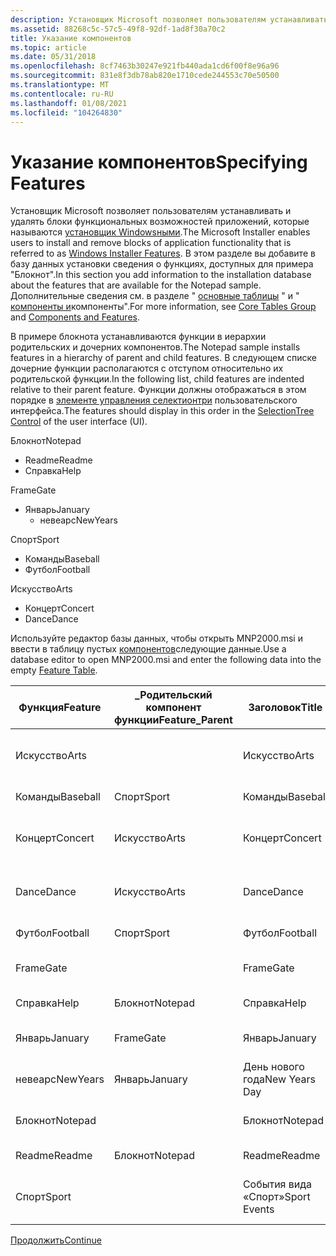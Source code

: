 ```yaml
---
description: Установщик Microsoft позволяет пользователям устанавливать и удалять блоки функциональных возможностей приложений, которые называются установщик Windowsными.
ms.assetid: 88268c5c-57c5-49f8-92df-1ad8f30a70c2
title: Указание компонентов
ms.topic: article
ms.date: 05/31/2018
ms.openlocfilehash: 8cf7463b30247e921fb440ada1cd6f00f8e96a96
ms.sourcegitcommit: 831e8f3db78ab820e1710cede244553c70e50500
ms.translationtype: MT
ms.contentlocale: ru-RU
ms.lasthandoff: 01/08/2021
ms.locfileid: "104264830"
---
```

# <a name="specifying-features"></a><span data-ttu-id="084cd-103">Указание компонентов</span><span class="sxs-lookup"><span data-stu-id="084cd-103">Specifying Features</span></span>

<span data-ttu-id="084cd-104">Установщик Microsoft позволяет пользователям устанавливать и удалять блоки функциональных возможностей приложений, которые называются [установщик Windowsными](windows-installer-features.md).</span><span class="sxs-lookup"><span data-stu-id="084cd-104">The Microsoft Installer enables users to install and remove blocks of application functionality that is referred to as [Windows Installer Features](windows-installer-features.md).</span></span> <span data-ttu-id="084cd-105">В этом разделе вы добавите в базу данных установки сведения о функциях, доступных для примера "Блокнот".</span><span class="sxs-lookup"><span data-stu-id="084cd-105">In this section you add information to the installation database about the features that are available for the Notepad sample.</span></span> <span data-ttu-id="084cd-106">Дополнительные сведения см. в разделе " [основные таблицы](core-tables-group.md) " и " [компоненты и](components-and-features.md)компоненты".</span><span class="sxs-lookup"><span data-stu-id="084cd-106">For more information, see [Core Tables Group](core-tables-group.md) and [Components and Features](components-and-features.md).</span></span>

<span data-ttu-id="084cd-107">В примере блокнота устанавливаются функции в иерархии родительских и дочерних компонентов.</span><span class="sxs-lookup"><span data-stu-id="084cd-107">The Notepad sample installs features in a hierarchy of parent and child features.</span></span> <span data-ttu-id="084cd-108">В следующем списке дочерние функции располагаются с отступом относительно их родительской функции.</span><span class="sxs-lookup"><span data-stu-id="084cd-108">In the following list, child features are indented relative to their parent feature.</span></span> <span data-ttu-id="084cd-109">Функции должны отображаться в этом порядке в [элементе управления селектионтри](selectiontree-control.md) пользовательского интерфейса.</span><span class="sxs-lookup"><span data-stu-id="084cd-109">The features should display in this order in the [SelectionTree Control](selectiontree-control.md) of the user interface (UI).</span></span>

<span data-ttu-id="084cd-110">Блокнот</span><span class="sxs-lookup"><span data-stu-id="084cd-110">Notepad</span></span>

-   <span data-ttu-id="084cd-111">Readme</span><span class="sxs-lookup"><span data-stu-id="084cd-111">Readme</span></span>
-   <span data-ttu-id="084cd-112">Справка</span><span class="sxs-lookup"><span data-stu-id="084cd-112">Help</span></span>

<span data-ttu-id="084cd-113">Frame</span><span class="sxs-lookup"><span data-stu-id="084cd-113">Gate</span></span>

-   <span data-ttu-id="084cd-114">Январь</span><span class="sxs-lookup"><span data-stu-id="084cd-114">January</span></span>
    -   <span data-ttu-id="084cd-115">невеарс</span><span class="sxs-lookup"><span data-stu-id="084cd-115">NewYears</span></span>

<span data-ttu-id="084cd-116">Спорт</span><span class="sxs-lookup"><span data-stu-id="084cd-116">Sport</span></span>

-   <span data-ttu-id="084cd-117">Команды</span><span class="sxs-lookup"><span data-stu-id="084cd-117">Baseball</span></span>
-   <span data-ttu-id="084cd-118">Футбол</span><span class="sxs-lookup"><span data-stu-id="084cd-118">Football</span></span>

<span data-ttu-id="084cd-119">Искусство</span><span class="sxs-lookup"><span data-stu-id="084cd-119">Arts</span></span>

-   <span data-ttu-id="084cd-120">Концерт</span><span class="sxs-lookup"><span data-stu-id="084cd-120">Concert</span></span>
-   <span data-ttu-id="084cd-121">Dance</span><span class="sxs-lookup"><span data-stu-id="084cd-121">Dance</span></span>

<span data-ttu-id="084cd-122">Используйте редактор базы данных, чтобы открыть MNP2000.msi и ввести в таблицу пустых [компонентов](feature-table.md)следующие данные.</span><span class="sxs-lookup"><span data-stu-id="084cd-122">Use a database editor to open MNP2000.msi and enter the following data into the empty [Feature Table](feature-table.md).</span></span>



| <span data-ttu-id="084cd-123">Функция</span><span class="sxs-lookup"><span data-stu-id="084cd-123">Feature</span></span>  | <span data-ttu-id="084cd-124">\_Родительский компонент функции</span><span class="sxs-lookup"><span data-stu-id="084cd-124">Feature\_Parent</span></span> | <span data-ttu-id="084cd-125">Заголовок</span><span class="sxs-lookup"><span data-stu-id="084cd-125">Title</span></span>         | <span data-ttu-id="084cd-126">Описание</span><span class="sxs-lookup"><span data-stu-id="084cd-126">Description</span></span>                | <span data-ttu-id="084cd-127">Отображение</span><span class="sxs-lookup"><span data-stu-id="084cd-127">Display</span></span> | <span data-ttu-id="084cd-128">Level</span><span class="sxs-lookup"><span data-stu-id="084cd-128">Level</span></span> | <span data-ttu-id="084cd-129">Каталог\_</span><span class="sxs-lookup"><span data-stu-id="084cd-129">Directory\_</span></span> | <span data-ttu-id="084cd-130">Атрибуты</span><span class="sxs-lookup"><span data-stu-id="084cd-130">Attributes</span></span> |
|----------|-----------------|---------------|----------------------------|---------|-------|-------------|------------|
| <span data-ttu-id="084cd-131">Искусство</span><span class="sxs-lookup"><span data-stu-id="084cd-131">Arts</span></span>     |                 | <span data-ttu-id="084cd-132">Искусство</span><span class="sxs-lookup"><span data-stu-id="084cd-132">Arts</span></span>          | <span data-ttu-id="084cd-133">Искусство событий с красной приостановкой.</span><span class="sxs-lookup"><span data-stu-id="084cd-133">Arts events at Red Park.</span></span>   | <span data-ttu-id="084cd-134">20</span><span class="sxs-lookup"><span data-stu-id="084cd-134">20</span></span>      | <span data-ttu-id="084cd-135">3</span><span class="sxs-lookup"><span data-stu-id="084cd-135">3</span></span>     | <span data-ttu-id="084cd-136">нотепаддир</span><span class="sxs-lookup"><span data-stu-id="084cd-136">NOTEPADDIR</span></span>  | <span data-ttu-id="084cd-137">0</span><span class="sxs-lookup"><span data-stu-id="084cd-137">0</span></span>          |
| <span data-ttu-id="084cd-138">Команды</span><span class="sxs-lookup"><span data-stu-id="084cd-138">Baseball</span></span> | <span data-ttu-id="084cd-139">Спорт</span><span class="sxs-lookup"><span data-stu-id="084cd-139">Sport</span></span>           | <span data-ttu-id="084cd-140">Команды</span><span class="sxs-lookup"><span data-stu-id="084cd-140">Baseball</span></span>      | <span data-ttu-id="084cd-141">Бейсбольные игры</span><span class="sxs-lookup"><span data-stu-id="084cd-141">Baseball Games</span></span>             | <span data-ttu-id="084cd-142">17</span><span class="sxs-lookup"><span data-stu-id="084cd-142">17</span></span>      | <span data-ttu-id="084cd-143">3</span><span class="sxs-lookup"><span data-stu-id="084cd-143">3</span></span>     | <span data-ttu-id="084cd-144">спортдир</span><span class="sxs-lookup"><span data-stu-id="084cd-144">SPORTDIR</span></span>    | <span data-ttu-id="084cd-145">32</span><span class="sxs-lookup"><span data-stu-id="084cd-145">32</span></span>         |
| <span data-ttu-id="084cd-146">Концерт</span><span class="sxs-lookup"><span data-stu-id="084cd-146">Concert</span></span>  | <span data-ttu-id="084cd-147">Искусство</span><span class="sxs-lookup"><span data-stu-id="084cd-147">Arts</span></span>            | <span data-ttu-id="084cd-148">Концерт</span><span class="sxs-lookup"><span data-stu-id="084cd-148">Concert</span></span>       | <span data-ttu-id="084cd-149">Концерт событий с красной приостановкой</span><span class="sxs-lookup"><span data-stu-id="084cd-149">Concert events at Red Park</span></span> | <span data-ttu-id="084cd-150">21</span><span class="sxs-lookup"><span data-stu-id="084cd-150">21</span></span>      | <span data-ttu-id="084cd-151">3</span><span class="sxs-lookup"><span data-stu-id="084cd-151">3</span></span>     | <span data-ttu-id="084cd-152">артсдир</span><span class="sxs-lookup"><span data-stu-id="084cd-152">ARTSDIR</span></span>     | <span data-ttu-id="084cd-153">2</span><span class="sxs-lookup"><span data-stu-id="084cd-153">2</span></span>          |
| <span data-ttu-id="084cd-154">Dance</span><span class="sxs-lookup"><span data-stu-id="084cd-154">Dance</span></span>    | <span data-ttu-id="084cd-155">Искусство</span><span class="sxs-lookup"><span data-stu-id="084cd-155">Arts</span></span>            | <span data-ttu-id="084cd-156">Dance</span><span class="sxs-lookup"><span data-stu-id="084cd-156">Dance</span></span>         | <span data-ttu-id="084cd-157">Dance события с красной приостановкой</span><span class="sxs-lookup"><span data-stu-id="084cd-157">Dance events at Red Park</span></span>   | <span data-ttu-id="084cd-158">23</span><span class="sxs-lookup"><span data-stu-id="084cd-158">23</span></span>      | <span data-ttu-id="084cd-159">3</span><span class="sxs-lookup"><span data-stu-id="084cd-159">3</span></span>     | <span data-ttu-id="084cd-160">артсдир</span><span class="sxs-lookup"><span data-stu-id="084cd-160">ARTSDIR</span></span>     | <span data-ttu-id="084cd-161">2</span><span class="sxs-lookup"><span data-stu-id="084cd-161">2</span></span>          |
| <span data-ttu-id="084cd-162">Футбол</span><span class="sxs-lookup"><span data-stu-id="084cd-162">Football</span></span> | <span data-ttu-id="084cd-163">Спорт</span><span class="sxs-lookup"><span data-stu-id="084cd-163">Sport</span></span>           | <span data-ttu-id="084cd-164">Футбол</span><span class="sxs-lookup"><span data-stu-id="084cd-164">Football</span></span>      | <span data-ttu-id="084cd-165">Игры футболки</span><span class="sxs-lookup"><span data-stu-id="084cd-165">Football Games</span></span>             | <span data-ttu-id="084cd-166">19</span><span class="sxs-lookup"><span data-stu-id="084cd-166">19</span></span>      | <span data-ttu-id="084cd-167">3</span><span class="sxs-lookup"><span data-stu-id="084cd-167">3</span></span>     | <span data-ttu-id="084cd-168">спортдир</span><span class="sxs-lookup"><span data-stu-id="084cd-168">SPORTDIR</span></span>    | <span data-ttu-id="084cd-169">2</span><span class="sxs-lookup"><span data-stu-id="084cd-169">2</span></span>          |
| <span data-ttu-id="084cd-170">Frame</span><span class="sxs-lookup"><span data-stu-id="084cd-170">Gate</span></span>     |                 | <span data-ttu-id="084cd-171">Frame</span><span class="sxs-lookup"><span data-stu-id="084cd-171">Gate</span></span>          | <span data-ttu-id="084cd-172">Допуски Красного парковки</span><span class="sxs-lookup"><span data-stu-id="084cd-172">Red Park's Admissions</span></span>      | <span data-ttu-id="084cd-173">6</span><span class="sxs-lookup"><span data-stu-id="084cd-173">6</span></span>       | <span data-ttu-id="084cd-174">3</span><span class="sxs-lookup"><span data-stu-id="084cd-174">3</span></span>     | <span data-ttu-id="084cd-175">нотепаддир</span><span class="sxs-lookup"><span data-stu-id="084cd-175">NOTEPADDIR</span></span>  | <span data-ttu-id="084cd-176">0</span><span class="sxs-lookup"><span data-stu-id="084cd-176">0</span></span>          |
| <span data-ttu-id="084cd-177">Справка</span><span class="sxs-lookup"><span data-stu-id="084cd-177">Help</span></span>     | <span data-ttu-id="084cd-178">Блокнот</span><span class="sxs-lookup"><span data-stu-id="084cd-178">Notepad</span></span>         | <span data-ttu-id="084cd-179">Справка</span><span class="sxs-lookup"><span data-stu-id="084cd-179">Help</span></span>          | <span data-ttu-id="084cd-180">Файл справки.</span><span class="sxs-lookup"><span data-stu-id="084cd-180">Help file.</span></span>                 | <span data-ttu-id="084cd-181">5</span><span class="sxs-lookup"><span data-stu-id="084cd-181">5</span></span>       | <span data-ttu-id="084cd-182">3</span><span class="sxs-lookup"><span data-stu-id="084cd-182">3</span></span>     | <span data-ttu-id="084cd-183">нотепаддир</span><span class="sxs-lookup"><span data-stu-id="084cd-183">NOTEPADDIR</span></span>  | <span data-ttu-id="084cd-184">1</span><span class="sxs-lookup"><span data-stu-id="084cd-184">1</span></span>          |
| <span data-ttu-id="084cd-185">Январь</span><span class="sxs-lookup"><span data-stu-id="084cd-185">January</span></span>  | <span data-ttu-id="084cd-186">Frame</span><span class="sxs-lookup"><span data-stu-id="084cd-186">Gate</span></span>            | <span data-ttu-id="084cd-187">Январь</span><span class="sxs-lookup"><span data-stu-id="084cd-187">January</span></span>       | <span data-ttu-id="084cd-188">Припуски за Январь</span><span class="sxs-lookup"><span data-stu-id="084cd-188">January Admissions</span></span>         | <span data-ttu-id="084cd-189">10</span><span class="sxs-lookup"><span data-stu-id="084cd-189">10</span></span>      | <span data-ttu-id="084cd-190">3</span><span class="sxs-lookup"><span data-stu-id="084cd-190">3</span></span>     | <span data-ttu-id="084cd-191">мондир</span><span class="sxs-lookup"><span data-stu-id="084cd-191">MONDIR</span></span>      | <span data-ttu-id="084cd-192">2</span><span class="sxs-lookup"><span data-stu-id="084cd-192">2</span></span>          |
| <span data-ttu-id="084cd-193">невеарс</span><span class="sxs-lookup"><span data-stu-id="084cd-193">NewYears</span></span> | <span data-ttu-id="084cd-194">Январь</span><span class="sxs-lookup"><span data-stu-id="084cd-194">January</span></span>         | <span data-ttu-id="084cd-195">День нового года</span><span class="sxs-lookup"><span data-stu-id="084cd-195">New Years Day</span></span> | <span data-ttu-id="084cd-196">Почасовые припуски за новый год</span><span class="sxs-lookup"><span data-stu-id="084cd-196">New Years Day Admissions</span></span>   | <span data-ttu-id="084cd-197">11</span><span class="sxs-lookup"><span data-stu-id="084cd-197">11</span></span>      | <span data-ttu-id="084cd-198">3</span><span class="sxs-lookup"><span data-stu-id="084cd-198">3</span></span>     | <span data-ttu-id="084cd-199">холдир</span><span class="sxs-lookup"><span data-stu-id="084cd-199">HOLDIR</span></span>      | <span data-ttu-id="084cd-200">2</span><span class="sxs-lookup"><span data-stu-id="084cd-200">2</span></span>          |
| <span data-ttu-id="084cd-201">Блокнот</span><span class="sxs-lookup"><span data-stu-id="084cd-201">Notepad</span></span>  |                 | <span data-ttu-id="084cd-202">Блокнот</span><span class="sxs-lookup"><span data-stu-id="084cd-202">Notepad</span></span>       | <span data-ttu-id="084cd-203">Редактор блокнота</span><span class="sxs-lookup"><span data-stu-id="084cd-203">Notepad Editor</span></span>             | <span data-ttu-id="084cd-204">1</span><span class="sxs-lookup"><span data-stu-id="084cd-204">1</span></span>       | <span data-ttu-id="084cd-205">3</span><span class="sxs-lookup"><span data-stu-id="084cd-205">3</span></span>     | <span data-ttu-id="084cd-206">нотепаддир</span><span class="sxs-lookup"><span data-stu-id="084cd-206">NOTEPADDIR</span></span>  | <span data-ttu-id="084cd-207">0</span><span class="sxs-lookup"><span data-stu-id="084cd-207">0</span></span>          |
| <span data-ttu-id="084cd-208">Readme</span><span class="sxs-lookup"><span data-stu-id="084cd-208">Readme</span></span>   | <span data-ttu-id="084cd-209">Блокнот</span><span class="sxs-lookup"><span data-stu-id="084cd-209">Notepad</span></span>         | <span data-ttu-id="084cd-210">Readme</span><span class="sxs-lookup"><span data-stu-id="084cd-210">Readme</span></span>        | <span data-ttu-id="084cd-211">Файл сведений</span><span class="sxs-lookup"><span data-stu-id="084cd-211">Readme File</span></span>                | <span data-ttu-id="084cd-212">3</span><span class="sxs-lookup"><span data-stu-id="084cd-212">3</span></span>       | <span data-ttu-id="084cd-213">3</span><span class="sxs-lookup"><span data-stu-id="084cd-213">3</span></span>     | <span data-ttu-id="084cd-214">нотепаддир</span><span class="sxs-lookup"><span data-stu-id="084cd-214">NOTEPADDIR</span></span>  | <span data-ttu-id="084cd-215">0</span><span class="sxs-lookup"><span data-stu-id="084cd-215">0</span></span>          |
| <span data-ttu-id="084cd-216">Спорт</span><span class="sxs-lookup"><span data-stu-id="084cd-216">Sport</span></span>    |                 | <span data-ttu-id="084cd-217">События вида «Спорт»</span><span class="sxs-lookup"><span data-stu-id="084cd-217">Sport Events</span></span>  | <span data-ttu-id="084cd-218">События вида спорта с красной приостановкой</span><span class="sxs-lookup"><span data-stu-id="084cd-218">Sport Events at Red Park</span></span>   | <span data-ttu-id="084cd-219">14</span><span class="sxs-lookup"><span data-stu-id="084cd-219">14</span></span>      | <span data-ttu-id="084cd-220">3</span><span class="sxs-lookup"><span data-stu-id="084cd-220">3</span></span>     | <span data-ttu-id="084cd-221">нотепаддир</span><span class="sxs-lookup"><span data-stu-id="084cd-221">NOTEPADDIR</span></span>  | <span data-ttu-id="084cd-222">0</span><span class="sxs-lookup"><span data-stu-id="084cd-222">0</span></span>          |



 

[<span data-ttu-id="084cd-223">Продолжить</span><span class="sxs-lookup"><span data-stu-id="084cd-223">Continue</span></span>](specifying-feature-component-relationships.md)

 

 



